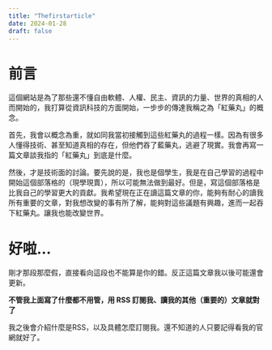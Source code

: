 ```yaml
---
title: "Thefirstarticle"
date: 2024-01-28
draft: false
---
```


# 前言
這個網站是為了那些還不懂自由軟體、人權、民主、資訊的力量、世界的真相的人而開始的，我打算從資訊科技的方面開始，一步步的傳達我稱之為「紅藥丸」的概念。

首先，我會以概念為重，就如同我當初接觸到這些紅藥丸的過程一樣。因為有很多人懂得技術、甚至知道真相的存在，但他們吞了藍藥丸，逃避了現實。我會再寫一篇文章談我指的「紅藥丸」到底是什麼。

然後，才是技術面的討論。要先說的是，我也是個學生，我是在自己學習的過程中開始這個部落格的（現學現賣），所以可能無法做到最好。但是，寫這個部落格是比我自己的學習更大的貢獻。我希望現在正在讀這篇文章的你，能夠有耐心的讀我所有重要的文章，對我想改變的事有所了解，能夠對這些議題有興趣，進而一起吞下紅藥丸。讓我也能改變世界。

# 好啦...
剛才那段那麼假，直接看向這段也不能算是你的錯。反正這篇文章我以後可能還會更新。

**不管我上面寫了什麼都不用管，用 RSS 訂閱我、讀我的其他（重要的）文章就對了**

我之後會介紹什麼是RSS，以及具體怎麼訂閱我。還不知道的人只要記得看我的官網就好了。
